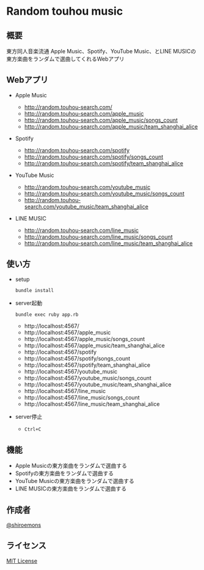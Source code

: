 # Random touhou music

## 概要

東方同人音楽流通 Apple Music、Spotify、YouTube Music、とLINE MUSICの東方楽曲をランダムで選曲してくれるWebアプリ

## Webアプリ

- Apple Music
  - http://random.touhou-search.com/
  - http://random.touhou-search.com/apple_music
  - http://random.touhou-search.com/apple_music/songs_count
  - http://random.touhou-search.com/apple_music/team_shanghai_alice

- Spotify
  - http://random.touhou-search.com/spotify
  - http://random.touhou-search.com/spotify/songs_count
  - http://random.touhou-search.com/spotify/team_shanghai_alice

- YouTube Music
  - http://random.touhou-search.com/youtube_music
  - http://random.touhou-search.com/youtube_music/songs_count
  - http://random.touhou-search.com/youtube_music/team_shanghai_alice

- LINE MUSIC
  - http://random.touhou-search.com/line_music
  - http://random.touhou-search.com/line_music/songs_count
  - http://random.touhou-search.com/line_music/team_shanghai_alice

## 使い方

- setup
  ```sh
  bundle install
  ```

- server起動
  ```sh
  bundle exec ruby app.rb
  ```
  - http://localhost:4567/
  - http://localhost:4567/apple_music
  - http://localhost:4567/apple_music/songs_count
  - http://localhost:4567/apple_music/team_shanghai_alice
  - http://localhost:4567/spotify
  - http://localhost:4567/spotify/songs_count
  - http://localhost:4567/spotify/team_shanghai_alice
  - http://localhost:4567/youtube_music
  - http://localhost:4567/youtube_music/songs_count
  - http://localhost:4567/youtube_music/team_shanghai_alice
  - http://localhost:4567/line_music
  - http://localhost:4567/line_music/songs_count
  - http://localhost:4567/line_music/team_shanghai_alice

- server停止
  - `Ctrl+C`

## 機能

- Apple Musicの東方楽曲をランダムで選曲する
- Spotifyの東方楽曲をランダムで選曲する
- YouTube Musicの東方楽曲をランダムで選曲する
- LINE MUSICの東方楽曲をランダムで選曲する

## 作成者

[@shiroemons](https://twitter.com/shiroemons)

## ライセンス

[MIT License](https://opensource.org/licenses/MIT)
